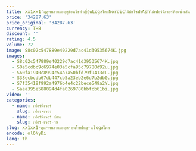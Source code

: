 ```yaml
---
title: xx1xx1'ฤดูหนาวและฤดูร้อนโซฟาญี่ปุ่นLogสไตล์Nordicไม้ผ้าโซฟาAshไม้เฟอร์นิเจอร์ห้องนั่งเล่น
price: '34287.63'
price_original: '34287.63'
currency: THB
discount: ''
rating: 4.5
volume: 72
image: S8c02c547889e40229d7ac41d39535674K.jpg
images:
  - S8c02c547889e40229d7ac41d39535674K.jpg
  - S0e5cdbc9c6974e03a5cfa95c79780d92u.jpg
  - S60fa1940c8994c54a7a50bfd79f9413cL.jpg
  - S38ecbcdb67db447cb5a23eb2e6d7b2db0.jpg
  - S7f35418f992a4976b4e4c22bece549a2Y.jpg
  - Saea395e588094d4fa0269780bbfcb61bi.jpg
video: ''
categories:
  - name: เฟอร์นิเจอร์
    slug: เฟอร-เจอร
  - name: เฟอร์นิเจอร์ บ้าน
    slug: เฟอร-เจอร-าน
slug: xx1xx1-ฤด-หนาวและฤด-อนโซฟาญ-นlogสไตล
encode: ol6NyDi
lang: th
---
```

  